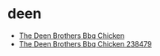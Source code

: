 # deen

 * [The Deen Brothers Bbq Chicken](../../index/t/the-deen-brothers-bbq-chicken-238479.json)
 * [The Deen Brothers Bbq Chicken 238479](../../index/t/the-deen-brothers-bbq-chicken-238479.json)
